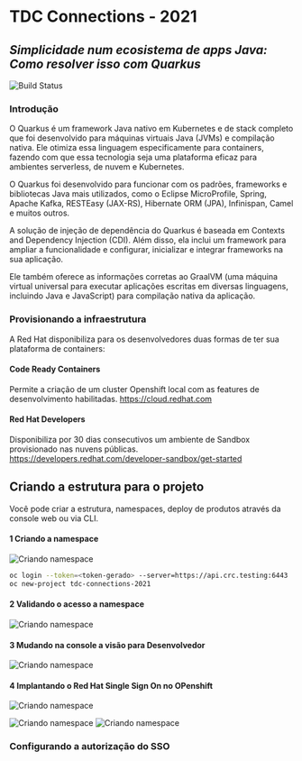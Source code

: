# TDC Connections - 2021
## _Simplicidade num ecosistema de apps Java: Como resolver isso com Quarkus_



![Build Status](https://travis-ci.org/joemccann/dillinger.svg?branch=master)

### Introdução
O Quarkus é um framework Java nativo em Kubernetes e de stack completo que foi desenvolvido para máquinas virtuais Java (JVMs) e compilação nativa. Ele otimiza essa linguagem especificamente para containers, fazendo com que essa tecnologia seja uma plataforma eficaz para ambientes serverless, de nuvem e Kubernetes.

O Quarkus foi desenvolvido para funcionar com os padrões, frameworks e bibliotecas Java mais utilizados, como o Eclipse MicroProfile, Spring, Apache Kafka, RESTEasy (JAX-RS), Hibernate ORM (JPA), Infinispan, Camel e muitos outros.

A solução de injeção de dependência do Quarkus é baseada em Contexts and Dependency Injection (CDI). Além disso, ela inclui um framework para ampliar a funcionalidade e configurar, inicializar e integrar frameworks na sua aplicação.

Ele também oferece as informações corretas ao GraalVM (uma máquina virtual universal para executar aplicações escritas em diversas linguagens, incluindo Java e JavaScript) para compilação nativa da aplicação.

### Provisionando a infraestrutura 
A Red Hat disponibiliza para os desenvolvedores duas formas de ter sua plataforma de containers:


#### Code Ready Containers
Permite a criação de um cluster Openshift local com as features de desenvolvimento habilitadas.
https://cloud.redhat.com

#### Red Hat Developers
Disponibiliza por 30 dias consecutivos um ambiente de Sandbox provisionado nas nuvens públicas. 
https://developers.redhat.com/developer-sandbox/get-started

## Criando a estrutura para o projeto
Você pode criar a estrutura, namespaces, deploy de produtos através da console web ou via CLI.

#### 1 Criando a namespace
![Criando namespace](https://raw.githubusercontent.com/germanodasilva/tdc-connections-2021/main/img/01-namespace.png)
```sh
oc login --token=<token-gerado> --server=https://api.crc.testing:6443
oc new-project tdc-connections-2021
```

#### 2 Validando o acesso a namespace

![Criando namespace](https://raw.githubusercontent.com/germanodasilva/tdc-connections-2021/main/img/02-namespace-2.png)

#### 3 Mudando na console a visão para Desenvolvedor
![Criando namespace](https://raw.githubusercontent.com/germanodasilva/tdc-connections-2021/main/img/03-namespace-developer.png)
#### 4 Implantando o Red Hat Single Sign On no OPenshift
![Criando namespace](https://raw.githubusercontent.com/germanodasilva/tdc-connections-2021/main/img/04-select-sso.png)

![Criando namespace](https://raw.githubusercontent.com/germanodasilva/tdc-connections-2021/main/img/05-propertie-sso.png)
![Criando namespace](https://raw.githubusercontent.com/germanodasilva/tdc-connections-2021/main/img/06-install-template.png)

### Configurando a autorização do SSO
